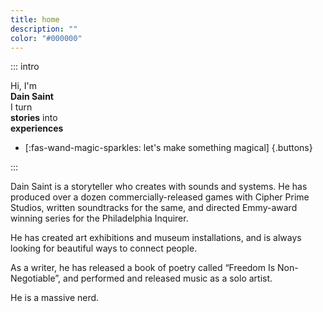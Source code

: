 ```yaml
---
title: home
description: ""
color: "#000000"
---
```

::: intro

Hi, I'm\
**Dain Saint**\
I turn\
**stories** into\
**experiences**

* [:fas-wand-magic-sparkles: let's make something magical]
{.buttons}

:::

Dain Saint is a storyteller who creates with sounds and systems. He has produced over a dozen commercially-released games with Cipher Prime Studios, written soundtracks for the same, and directed Emmy-award winning series for the Philadelphia Inquirer. 

He has created art exhibitions and museum installations, and is always looking for beautiful ways to connect people.

As a writer, he has released a book of poetry called “Freedom Is Non-Negotiable”, and performed and released music as a solo artist.

He is a massive nerd. 
